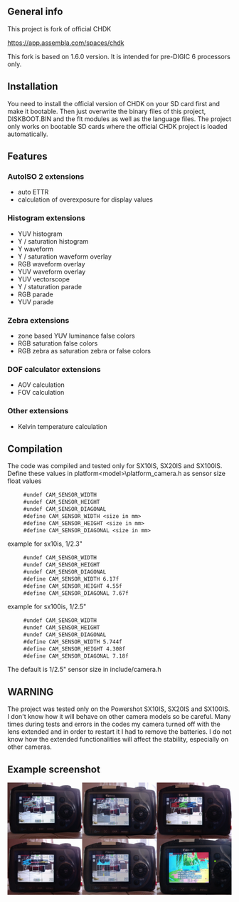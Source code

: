 ## General info

This project is fork of official CHDK

https://app.assembla.com/spaces/chdk

This fork is based on 1.6.0 version. It is intended for pre-DIGIC 6 processors only.

## Installation

You need to install the official version of CHDK on your SD card first and make it bootable.
Then just overwrite the binary files of this project, DISKBOOT.BIN and the
flt modules as well as the language files. The project only works on bootable SD
cards where the official CHDK project is loaded automatically.

## Features

### AutoISO 2 extensions

  - auto ETTR
  - calculation of overexposure for display values

### Histogram extensions

  - YUV histogram
  - Y / saturation histogram
  - Y waveform
  - Y / saturation waveform overlay
  - RGB waveform overlay
  - YUV waveform overlay
  - YUV vectorscope
  - Y / staturation parade
  - RGB parade
  - YUV parade

### Zebra extensions

  - zone based YUV luminance false colors
  - RGB saturation false colors
  - RGB zebra as saturation zebra or false colors

### DOF calculator extensions

  - AOV calculation
  - FOV calculation

### Other extensions

  - Kelvin temperature calculation


## Compilation

The code was compiled and tested only for SX10IS, SX20IS and SX100IS. Define these values
in platform\<model>\platform_camera.h as sensor size float values

```
     #undef CAM_SENSOR_WIDTH
     #undef CAM_SENSOR_HEIGHT
     #undef CAM_SENSOR_DIAGONAL
     #define CAM_SENSOR_WIDTH <size in mm>
     #define CAM_SENSOR_HEIGHT <size in mm>
     #define CAM_SENSOR_DIAGONAL <size in mm>
```

example for sx10is, 1/2.3"

```
     #undef CAM_SENSOR_WIDTH
     #undef CAM_SENSOR_HEIGHT
     #undef CAM_SENSOR_DIAGONAL
     #define CAM_SENSOR_WIDTH 6.17f
     #define CAM_SENSOR_HEIGHT 4.55f
     #define CAM_SENSOR_DIAGONAL 7.67f
```

example for sx100is, 1/2.5"

```
     #undef CAM_SENSOR_WIDTH
     #undef CAM_SENSOR_HEIGHT
     #undef CAM_SENSOR_DIAGONAL
     #define CAM_SENSOR_WIDTH 5.744f
     #define CAM_SENSOR_HEIGHT 4.308f
     #define CAM_SENSOR_DIAGONAL 7.18f
```

The default is 1/2.5" sensor size in include/camera.h

## WARNING

The project was tested only on the Powershot SX10IS, SX20IS and SX100IS. I don't know
how it will behave on other camera models so be careful. Many times during
tests and errors in the codes my camera turned off with the lens extended
and in order to restart it I had to remove the batteries. I do not know how
the extended functionalities will affect the stability, especially on other cameras.

## Example screenshot


![This is an image](https://github.com/dariuszrorat/CHDK/blob/master/chdk_sx100.jpg)